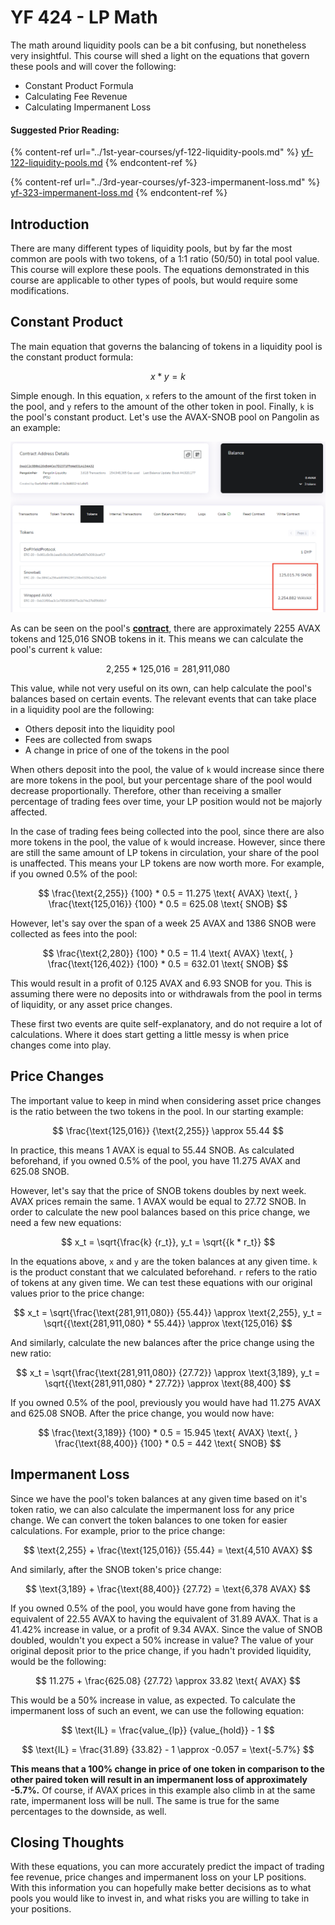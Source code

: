 # YF 424 - LP Math

The math around liquidity pools can be a bit confusing, but nonetheless very insightful. This course will shed a light on the equations that govern these pools and will cover the following:

* Constant Product Formula
* Calculating Fee Revenue
* Calculating Impermanent Loss

#### Suggested Prior Reading:

{% content-ref url="../1st-year-courses/yf-122-liquidity-pools.md" %}
[yf-122-liquidity-pools.md](../1st-year-courses/yf-122-liquidity-pools.md)
{% endcontent-ref %}

{% content-ref url="../3rd-year-courses/yf-323-impermanent-loss.md" %}
[yf-323-impermanent-loss.md](../3rd-year-courses/yf-323-impermanent-loss.md)
{% endcontent-ref %}

## Introduction

There are many different types of liquidity pools, but by far the most common are pools with two tokens, of a 1:1 ratio (50/50) in total pool value. This course will explore these pools. The equations demonstrated in this course are applicable to other types of pools, but would require some modifications.

## Constant Product

The main equation that governs the balancing of tokens in a liquidity pool is the constant product formula:

$$
x * y = k
$$

Simple enough. In this equation, `x` refers to the amount of the first token in the pool, and `y` refers to the amount of the other token in pool. Finally, `k` is the pool's constant product. Let's use the AVAX-SNOB pool on Pangolin as an example:

![Pangolin's AVAX-SNOB Liquidity Pool Contract](../../.gitbook/assets/Math0.png)

As can be seen on the pool's [**contract**](https://snowtrace.io/address/0xa1C2c3B6b120cBd4Cec7D2371FFd4a931A134A32), there are approximately 2255 AVAX tokens and 125,016 SNOB tokens in it. This means we can calculate the pool's current `k` value:

$$
\text{2,255} * \text{125,016} = \text{281,911,080}
$$

This value, while not very useful on its own, can help calculate the pool's balances based on certain events. The relevant events that can take place in a liquidity pool are the following:

* Others deposit into the liquidity pool
* Fees are collected from swaps
* A change in price of one of the tokens in the pool

When others deposit into the pool, the value of `k` would increase since there are more tokens in the pool, but your percentage share of the pool would decrease proportionally. Therefore, other than receiving a smaller percentage of trading fees over time, your LP position would not be majorly affected.

In the case of trading fees being collected into the pool, since there are also more tokens in the pool, the value of `k` would increase. However, since there are still the same amount of LP tokens in circulation, your share of the pool is unaffected. This means your LP tokens are now worth more. For example, if you owned 0.5% of the pool:

$$
\frac{\text{2,255}} {100} * 0.5 = 11.275 \text{ AVAX} \text{, } \frac{\text{125,016}} {100} * 0.5 = 625.08 \text{ SNOB}
$$

However, let's say over the span of a week 25 AVAX and 1386 SNOB were collected as fees into the pool:

$$
\frac{\text{2,280}} {100} * 0.5 = 11.4 \text{ AVAX} \text{, } \frac{\text{126,402}} {100} * 0.5 = 632.01 \text{ SNOB}
$$

This would result in a profit of 0.125 AVAX and 6.93 SNOB for you. This is assuming there were no deposits into or withdrawals from the pool in terms of liquidity, or any asset price changes.

These first two events are quite self-explanatory, and do not require a lot of calculations. Where it does start getting a little messy is when price changes come into play.

## Price Changes

The important value to keep in mind when considering asset price changes is the ratio between the two tokens in the pool. In our starting example:

$$
\frac{\text{125,016}} {\text{2,255}} \approx 55.44
$$

In practice, this means 1 AVAX is equal to 55.44 SNOB. As calculated beforehand, if you owned 0.5% of the pool, you have 11.275 AVAX and 625.08 SNOB.

However, let's say that the price of SNOB tokens doubles by next week. AVAX prices remain the same. 1 AVAX would be equal to 27.72 SNOB. In order to calculate the new pool balances based on this price change, we need a few new equations:

$$
x_t = \sqrt{\frac{k} {r_t}}, y_t = \sqrt{{k * r_t}}
$$

In the equations above, `x` and `y` are the token balances at any given time. `k` is the product constant that we calculated beforehand. `r` refers to the ratio of tokens at any given time. We can test these equations with our original values prior to the price change:

$$
x_t = \sqrt{\frac{\text{281,911,080}} {55.44}} \approx \text{2,255}, y_t = \sqrt{{\text{281,911,080} * 55.44}} \approx \text{125,016}
$$

And similarly, calculate the new balances after the price change using the new ratio:

$$
x_t = \sqrt{\frac{\text{281,911,080}} {27.72}} \approx \text{3,189}, y_t = \sqrt{{\text{281,911,080} * 27.72}} \approx \text{88,400}
$$

If you owned 0.5% of the pool, previously you would have had 11.275 AVAX and 625.08 SNOB. After the price change, you would now have:

$$
\frac{\text{3,189}} {100} * 0.5 = 15.945 \text{ AVAX} \text{, } \frac{\text{88,400}} {100} * 0.5 = 442 \text{ SNOB}
$$

## Impermanent Loss

Since we have the pool's token balances at any given time based on it's token ratio, we can also calculate the impermanent loss for any price change. We can convert the token balances to one token for easier calculations. For example, prior to the price change:

$$
\text{2,255} + \frac{\text{125,016}} {55.44} = \text{4,510 AVAX}
$$

And similarly, after the SNOB token's price change:

$$
\text{3,189} + \frac{\text{88,400}} {27.72} = \text{6,378 AVAX}
$$

If you owned 0.5% of the pool, you would have gone from having the equivalent of 22.55 AVAX to having the equivalent of 31.89 AVAX. That is a 41.42% increase in value, or a profit of 9.34 AVAX. Since the value of SNOB doubled, wouldn't you expect a 50% increase in value? The value of your original deposit prior to the price change, if you hadn't provided liquidity, would be the following:

$$
11.275 + \frac{625.08} {27.72} \approx 33.82 \text{ AVAX}
$$

This would be a 50% increase in value, as expected. To calculate the impermanent loss of such an event, we can use the following equation:

$$
\text{IL} = \frac{value_{lp}} {value_{hold}} - 1
$$

$$
\text{IL} = \frac{31.89} {33.82} - 1 \approx -0.057 = \text{-5.7%}
$$

**This means that a 100% change in price of one token in comparison to the other paired token will result in an impermanent loss of approximately -5.7%.** Of course, if AVAX prices in this example also climb in at the same rate, impermanent loss will be null. The same is true for the same percentages to the downside, as well.

## Closing Thoughts

With these equations, you can more accurately predict the impact of trading fee revenue, price changes and impermanent loss on your LP positions. With this information you can hopefully make better decisions as to what pools you would like to invest in, and what risks you are willing to take in your positions.

